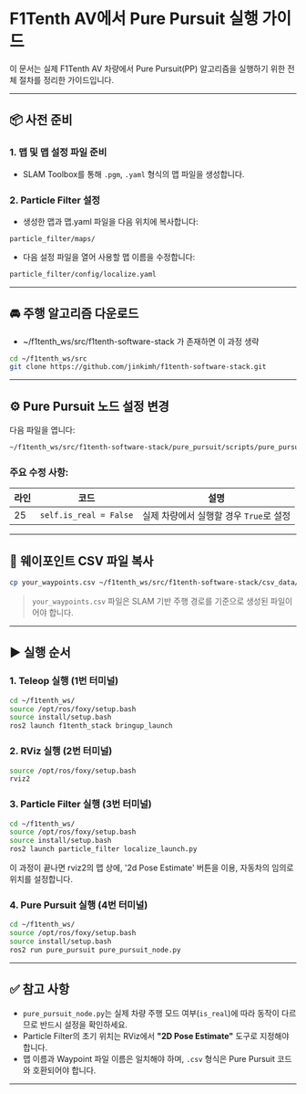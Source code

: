 # F1Tenth AV에서 Pure Pursuit 실행 가이드

이 문서는 실제 F1Tenth AV 차량에서 Pure Pursuit(PP) 알고리즘을 실행하기 위한 전체 절차를 정리한 가이드입니다.

---

## 📦 사전 준비

### 1. 맵 및 맵 설정 파일 준비

- SLAM Toolbox를 통해 `.pgm`, `.yaml` 형식의 맵 파일을 생성합니다.

### 2. Particle Filter 설정

- 생성한 맵과 맵.yaml 파일을 다음 위치에 복사합니다:

```text
particle_filter/maps/
````

* 다음 설정 파일을 열어 사용할 맵 이름을 수정합니다:

```bash
particle_filter/config/localize.yaml
```

---

## 🚘 주행 알고리즘 다운로드
* ~/f1tenth_ws/src/f1tenth-software-stack 가 존재하면 이 과정 생략
```bash
cd ~/f1tenth_ws/src
git clone https://github.com/jinkimh/f1tenth-software-stack.git
```

---

## ⚙️ Pure Pursuit 노드 설정 변경

다음 파일을 엽니다:

```bash
~/f1tenth_ws/src/f1tenth-software-stack/pure_pursuit/scripts/pure_pursuit_node.py
```

### 주요 수정 사항:

| 라인 | 코드                                                                                   | 설명                           |
| -- | ------------------------------------------------------------------------------------ | ---------------------------- |
| 25 | `self.is_real = False`                                                                | 실제 차량에서 실행할 경우 `True`로 설정    |
---

## 📁 웨이포인트 CSV 파일 복사

```bash
cp your_waypoints.csv ~/f1tenth_ws/src/f1tenth-software-stack/csv_data/
```

> `your_waypoints.csv` 파일은 SLAM 기반 주행 경로를 기준으로 생성된 파일이어야 합니다.

---

## ▶️ 실행 순서

### 1. Teleop 실행 (1번 터미널)

```bash
cd ~/f1tenth_ws/
source /opt/ros/foxy/setup.bash
source install/setup.bash
ros2 launch f1tenth_stack bringup_launch
```

### 2. RViz 실행 (2번 터미널)

```bash
source /opt/ros/foxy/setup.bash
rviz2
```

### 3. Particle Filter 실행 (3번 터미널)

```bash
cd ~/f1tenth_ws/
source /opt/ros/foxy/setup.bash
source install/setup.bash
ros2 launch particle_filter localize_launch.py
```
이 과정이 끝나면 rviz2의 맵 상에, '2d Pose Estimate' 버튼을 이용, 자동차의 임의로 위치를 설정합니다. 

### 4. Pure Pursuit 실행 (4번 터미널)

```bash
cd ~/f1tenth_ws/
source /opt/ros/foxy/setup.bash
source install/setup.bash
ros2 run pure_pursuit pure_pursuit_node.py
```

---

## ✅ 참고 사항

* `pure_pursuit_node.py`는 실제 차량 주행 모드 여부(`is_real`)에 따라 동작이 다르므로 반드시 설정을 확인하세요.
* Particle Filter의 초기 위치는 RViz에서 **"2D Pose Estimate"** 도구로 지정해야 합니다.
* 맵 이름과 Waypoint 파일 이름은 일치해야 하며, `.csv` 형식은 Pure Pursuit 코드와 호환되어야 합니다.

---
